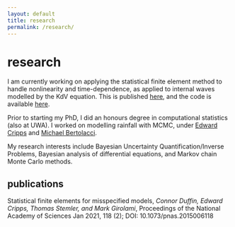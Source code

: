 ```yaml
---
layout: default
title: research
permalink: /research/
---
```


# research

I am currently working on applying the statistical finite element method to
handle nonlinearity and time-dependence, as applied to internal waves modelled
by the KdV equation. This is published
[here](https://www.pnas.org/content/118/2/e2015006118), and the code is
available [here](https://www.github.com/connor-duffin/statkdv-paper).

Prior to starting my PhD, I did an honours degree in computational statistics (also
at UWA). I worked on modelling rainfall with MCMC, under
[Edward Cripps](https://research-repository.uwa.edu.au/en/persons/edward-cripps)
and [Michael Bertolacci](https://mbertolacci.github.io).

My research interests include Bayesian Uncertainty Quantification/Inverse
Problems, Bayesian analysis of differential equations, and Markov chain Monte
Carlo methods.

## publications

Statistical finite elements for misspecified models,
*Connor Duffin, Edward Cripps, Thomas Stemler, and Mark Girolami*,
Proceedings of the National Academy of Sciences Jan 2021, 118 (2); DOI: 10.1073/pnas.2015006118
